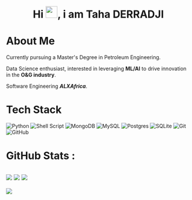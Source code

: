 <div align="center"><h1> Hi <img src="https://raw.githubusercontent.com/TheDudeThatCode/TheDudeThatCode/master/Assets/Hi.gif" width="32px"/>, i am Taha DERRADJI </h1> </div>

# About Me
Currently pursuing a Master's Degree in Petroleum Engineering.  

Data Science enthusiast, interested in leveraging **ML/AI** to drive innovation in the **O&G industry**.  

Software Engineering **_ALXAfrica_**.


# Tech Stack
![Python](https://img.shields.io/badge/python-3670A0?style=for-the-badge&logo=python&logoColor=ffdd54)
![Shell Script](https://img.shields.io/badge/shell_script-%23121011.svg?style=for-the-badge&logo=gnu-bash&logoColor=white)
![MongoDB](https://img.shields.io/badge/MongoDB-%234ea94b.svg?style=for-the-badge&logo=mongodb&logoColor=white)
![MySQL](https://img.shields.io/badge/mysql-%2300f.svg?style=for-the-badge&logo=mysql&logoColor=white)
![Postgres](https://img.shields.io/badge/postgres-%23316192.svg?style=for-the-badge&logo=postgresql&logoColor=white)
![SQLite](https://img.shields.io/badge/sqlite-%2307405e.svg?style=for-the-badge&logo=sqlite&logoColor=white)
![Git](https://img.shields.io/badge/git-%23F05033.svg?style=for-the-badge&logo=git&logoColor=white)
![GitHub](https://img.shields.io/badge/github-%23121011.svg?style=for-the-badge&logo=github&logoColor=white)

# GitHub Stats :
![](https://github-readme-stats.vercel.app/api?username=tahader02&hide_border=false&include_all_commits=false&count_private=false)
![](https://github-readme-streak-stats.herokuapp.com/?user=tahader02&hide_border=false)
![](https://github-readme-stats.vercel.app/api/top-langs/?username=tahader02&hide_border=false&include_all_commits=false&count_private=false&layout=compact)
---
[![](https://visitcount.itsvg.in/api?id=tahader02&icon=0&color=0)](https://visitcount.itsvg.in)
<!-- made using https://prm.pushkaryadav.in -->
